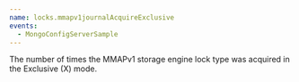 ```yaml
---
name: locks.mmapv1journalAcquireExclusive
events:
  - MongoConfigServerSample
---
```


The number of times the MMAPv1 storage engine lock type was acquired in the Exclusive (X) mode.